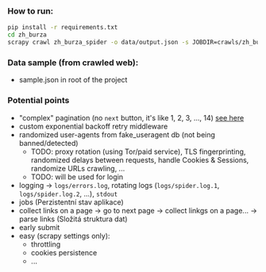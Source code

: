 ### How to run:

```bash
pip install -r requirements.txt
cd zh_burza
scrapy crawl zh_burza_spider -o data/output.json -s JOBDIR=crawls/zh_burza_job
```

### Data sample (from crawled web):

- sample.json in root of the project

### Potential points

- "complex" pagination (no `next` button, it's like 1, 2, 3, ..., 14) [see here](https://www.zatrolene-hry.cz/bazar/)
- custom exponential backoff retry middleware
- randomized user-agents from fake_useragent db (not being banned/detected)
	- TODO: proxy rotation (using Tor/paid service), TLS fingerprinting, randomized delays between requests, handle Cookies & Sessions, randomize URLs crawling, ...
	- TODO: will be used for login 
- logging -> `logs/errors.log`, rotating logs (`logs/spider.log.1`, `logs/spider.log.2`, ...), `stdout`
- jobs (Perzistentní stav aplikace)
- collect links on a page -> go to next page -> collect linkgs on a page... -> parse links (Složitá struktura dat)
- early submit
- easy (scrapy settings only):
	- throttling
	- cookies persistence
	- ...

